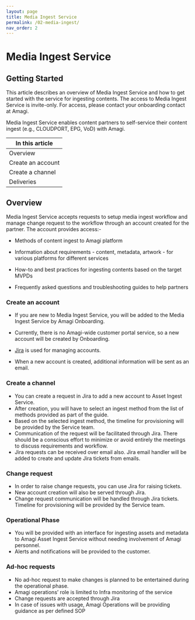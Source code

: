 ```yaml
---
layout: page
title: Media Ingest Service
permalink: /02-media-ingest/
nav_order: 2
---
```


# Media Ingest Service

## Getting Started

This article describes an overview of Media Ingest Service and how to get started with the service for ingesting contents. The access to Media Ingest Service is invite-only. For access, please contact your onboarding contact at Amagi.

Media Ingest Service enables content partners to self-service their content ingest (e.g., CLOUDPORT, EPG, VoD) with Amagi. 

| In this article|
|-----|
| Overview |
| Create an account |
| Create a channel |
| Deliveries |

## Overview

Media Ingest Service accepts requests to setup media ingest workflow and manage change request to the workflow through an account created for the partner. The account provides access:-

* Methods of content ingest to Amagi platform

* Information about requirements - content, metadata, artwork - for various platforms for different services

* How-to and best practices for ingesting contents based on the target MVPDs

* Frequently asked questions and troubleshooting guides to help partners

### Create an account

* If you are new to Media Ingest Service, you will be added to the Media Ingest Service by Amagi Onboarding. 

* Currently, there is no Amagi-wide customer portal service, so a new account will be created by Onboarding.

* [Jira](https://www.atlassian.com/software/jira) is used for managing accounts.

* When a new account is created, additional information will be sent as an email.

### Create a channel

* You can create a request in Jira to add a new account to Asset Ingest Service.
* After creation, you will have to select an ingest method from the list of methods provided as part of the guide.
* Based on the selected ingest method, the timeline for provisioning will be provided by the Service team.
* Communication of the request will be facilitated through Jira. There should be a conscious effort to minimize or avoid entirely the meetings 
  to discuss requirements and workflow.
* Jira requests can be received over email also. Jira email handler will be added to create and update Jira tickets from emails.

### Change request
* In order to raise change requests, you can use Jira for raising tickets.
* New account creation will also be served through Jira.
* Change request communication will be handled through Jira tickets. Timeline for provisioning will be provided by the Service team.

### Operational Phase
* You will be provided with an interface for ingesting assets and metadata to Amagi Asset Ingest Service without needing involvement of Amagi 
  personnel.
* Alerts and notifications will be provided to the customer.

### Ad-hoc requests
* No ad-hoc request to make changes is planned to be entertained during the operational phase. 
* Amagi operations’ role is limited to Infra monitoring of the service
* Change requests are accepted through Jira
* In case of issues with usage, Amagi Operations will be providing guidance as per defined SOP
